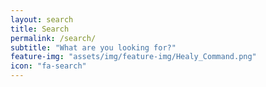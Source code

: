 ```yaml
---
layout: search
title: Search
permalink: /search/
subtitle: "What are you looking for?"
feature-img: "assets/img/feature-img/Healy_Command.png"
icon: "fa-search"
---
```

